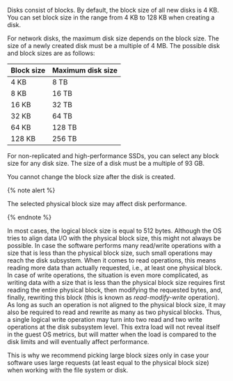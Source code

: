Disks consist of blocks. By default, the block size of all new disks is 4 KB. You can set block size in the range from 4 KB to 128 KB when creating a disk.

For network disks, the maximum disk size depends on the block size. The size of a newly created disk must be a multiple of 4 MB. The possible disk and block sizes are as follows:

| Block size | Maximum disk size |
| --- | --- |
| 4 KB | 8 TB |
| 8 KB | 16 TB |
| 16 KB | 32 TB |
| 32 KB | 64 TB |
| 64 KB | 128 TB |
| 128 KB | 256 TB |

For non-replicated and high-performance SSDs, you can select any block size for any disk size. The size of a disk must be a multiple of 93 GB.

You cannot change the block size after the disk is created.

{% note alert %}

The selected physical block size may affect disk performance.

{% endnote %}

In most cases, the logical block size is equal to 512 bytes. Although the OS tries to align data I/O with the physical block size, this might not always be possible. In case the software performs many read/write operations with a size that is less than the physical block size, such small operations may reach the disk subsystem. When it comes to read operations, this means reading more data than actually requested, i.e., at least one physical block. In case of write operations, the situation is even more complicated, as writing data with a size that is less than the physical block size requires first reading the entire physical block, then modifying the requested bytes, and, finally, rewriting this block (this is known as _read-modify-write_ operation). As long as such an operation is not aligned to the physical block size, it may also be required to read and rewrite as many as two physical blocks. Thus, a single logical write operation may turn into two read and two write operations at the disk subsystem level. This extra load will not reveal itself in the guest OS metrics, but will matter when the load is compared to the disk limits and will eventually affect performance.

This is why we recommend picking large block sizes only in case your software uses large requests (at least equal to the physical block size) when working with the file system or disk.